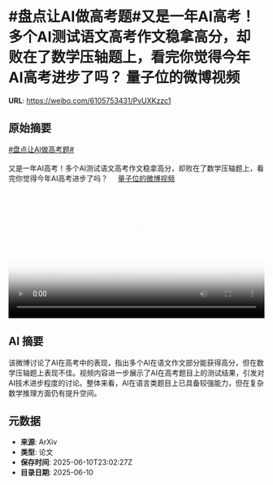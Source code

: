 # #盘点让AI做高考题#又是一年AI高考！多个AI测试语文高考作文稳拿高分，却败在了数学压轴题上，看完你觉得今年AI高考进步了吗？ 量子位的微博视频

**URL**: https://weibo.com/6105753431/PvUXKzzc1

## 原始摘要

<a href="https://m.weibo.cn/search?containerid=231522type%3D1%26t%3D10%26q%3D%23%E7%9B%98%E7%82%B9%E8%AE%A9AI%E5%81%9A%E9%AB%98%E8%80%83%E9%A2%98%23&amp;extparam=%23%E7%9B%98%E7%82%B9%E8%AE%A9AI%E5%81%9A%E9%AB%98%E8%80%83%E9%A2%98%23" data-hide=""><span class="surl-text">#盘点让AI做高考题#</span></a><br><br>又是一年AI高考！多个AI测试语文高考作文稳拿高分，却败在了数学压轴题上，看完你觉得今年AI高考进步了吗？ <a href="https://video.weibo.com/show?fid=1034:5176070677397621" data-hide=""><span class="url-icon"><img style="width: 1rem;height: 1rem" src="https://h5.sinaimg.cn/upload/2015/09/25/3/timeline_card_small_video_default.png" referrerpolicy="no-referrer"></span><span class="surl-text">量子位的微博视频</span></a> <br clear="both"><div style="clear: both"></div><video controls="controls" poster="https://tvax4.sinaimg.cn/orj480/006Fd7o3ly1i2ago7u3sqj30u01hcjua.jpg" style="width: 100%"><source src="https://f.video.weibocdn.com/o0/pXe9iguqlx08oW864j9601041200qDWc0E010.mp4?label=mp4_720p&amp;template=720x1280.24.0&amp;ori=0&amp;ps=1CwnkDw1GXwCQx&amp;Expires=1749600139&amp;ssig=0dbT%2Fdmule&amp;KID=unistore,video"><source src="https://f.video.weibocdn.com/o0/zPYTzy8mlx08oW85HuLu01041200fgGI0E010.mp4?label=mp4_hd&amp;template=540x960.24.0&amp;ori=0&amp;ps=1CwnkDw1GXwCQx&amp;Expires=1749600139&amp;ssig=QgH%2BTVEPL0&amp;KID=unistore,video"><source src="https://f.video.weibocdn.com/o0/WDJCKhYNlx08oW85p5qw010412008Uwv0E010.mp4?label=mp4_ld&amp;template=360x640.24.0&amp;ori=0&amp;ps=1CwnkDw1GXwCQx&amp;Expires=1749600139&amp;ssig=Mt6k%2B9QbT8&amp;KID=unistore,video"><p>视频无法显示，请前往<a href="https://video.weibo.com/show?fid=1034%3A5176070677397621" target="_blank" rel="noopener noreferrer">微博视频</a>观看。</p></video>

## AI 摘要

该微博讨论了AI在高考中的表现，指出多个AI在语文作文部分能获得高分，但在数学压轴题上表现不佳。视频内容进一步展示了AI在高考题目上的测试结果，引发对AI技术进步程度的讨论。整体来看，AI在语言类题目上已具备较强能力，但在复杂数学推理方面仍有提升空间。

## 元数据

- **来源**: ArXiv
- **类型**: 论文
- **保存时间**: 2025-06-10T23:02:27Z
- **目录日期**: 2025-06-10
